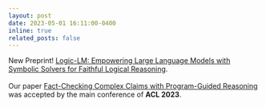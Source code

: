 ```yaml
---
layout: post
date: 2023-05-01 16:11:00-0400
inline: true
related_posts: false
---
```


New Preprint! <a href="https://arxiv.org/abs/2305.12295">Logic-LM: Empowering Large Language Models with Symbolic Solvers for Faithful Logical Reasoning</a>.
<br/><br/>
Our paper <a href="https://arxiv.org/abs/2305.12744">Fact-Checking Complex Claims with Program-Guided Reasoning</a> was accepted by the main conference of <b>ACL 2023</b>.
